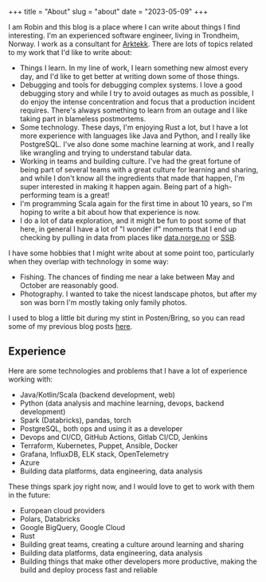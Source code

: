 +++
title = "About"
slug = "about"
date = "2023-05-09"
+++

I am Robin and this blog is a place where I can write about things I find
interesting. I'm an experienced software engineer, living in Trondheim, Norway.
I work as a consultant for [Arktekk](https://arktekk.no/). There are lots of topics
related to my work that I'd like to write about:

- Things I learn. In my line of work, I learn something new almost every day, and
  I'd like to get better at writing down some of those things.
- Debugging and tools for debugging complex systems. I love a good debugging
  story and while I try to avoid outages as much as possible, I do enjoy the
  intense concentration and focus that a production incident requires. There's
  always something to learn from an outage and I like taking part in blameless postmortems.
- Some technology. These days, I'm enjoying Rust a lot, but I have a lot more
  experience with languages like Java and Python, and I really like PostgreSQL.
  I've also done some machine learning at work, and I really like wrangling
  and trying to understand tabular data.
- Working in teams and building culture. I've had the great fortune of being
  part of several teams with a great culture for learning and sharing, and while I don't know
  all the ingredients that made that happen, I'm super interested in making
  it happen again. Being part of a high-performing team is a great!
- I'm programming Scala again for the first time in about 10 years, so I'm
  hoping to write a bit about how that experience is now.
- I do a lot of data exploration, and it might be fun to post some of that
  here, in general I have a lot of "I wonder if" moments that I end up
  checking by pulling in data from places like
  [data.norge.no](https://data.norge.no/) or [SSB](https://www.ssb.no/).

I have some hobbies that I might write about at some point too, particularly
when they overlap with technology in some way:

- Fishing. The chances of finding me near a lake between May and October are
  reasonably good.
- Photography. I wanted to take the nicest landscape photos, but after my son
  was born I'm mostly taking only family photos.

I used to blog a little bit during my stint in Posten/Bring, so you can read
some of my previous blog posts [here](https://developer.bring.com/blog).

## Experience

Here are some technologies and problems that I have a lot of experience working with:

- Java/Kotlin/Scala (backend development, web)
- Python (data analysis and machine learning, devops, backend development)
- Spark (Databricks), pandas, torch
- PostgreSQL, both ops and using it as a developer
- Devops and CI/CD, GitHub Actions, Gitlab CI/CD, Jenkins
- Terraform, Kubernetes, Puppet, Ansible, Docker
- Grafana, InfluxDB, ELK stack, OpenTelemetry
- Azure
- Building data platforms, data engineering, data analysis

These things spark joy right now, and I would love to get to work with them in the future:

- European cloud providers
- Polars, Databricks
- Google BigQuery, Google Cloud
- Rust
- Building great teams, creating a culture around learning and sharing
- Building data platforms, data engineering, data analysis
- Building things that make other developers more productive, making the build and deploy process fast and reliable
